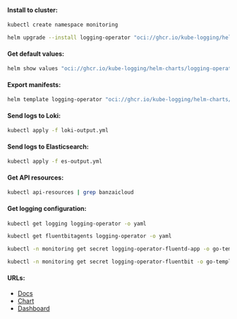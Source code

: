 #### Install to cluster:
```bash
kubectl create namespace monitoring
```
```bash
helm upgrade --install logging-operator "oci://ghcr.io/kube-logging/helm-charts/logging-operator" -f values.yml -n monitoring --version "4.5.4"
```

#### Get default values:
```bash
helm show values "oci://ghcr.io/kube-logging/helm-charts/logging-operator" > default-values.yml
```

#### Export manifests:
```bash
helm template logging-operator "oci://ghcr.io/kube-logging/helm-charts/logging-operator" -f values.yml -n monitoring --version "4.5.4" > manifests.yml
```

#### Send logs to Loki:
```bash
kubectl apply -f loki-output.yml
```

#### Send logs to Elasticsearch:
```bash
kubectl apply -f es-output.yml
```

#### Get API resources:
```bash
kubectl api-resources | grep banzaicloud
```

#### Get logging configuration:
```bash
kubectl get logging logging-operator -o yaml
```
```bash
kubectl get fluentbitagents logging-operator -o yaml
```
```bash
kubectl -n monitoring get secret logging-operator-fluentd-app -o go-template='{{index .data "fluentd.conf" | base64decode}}'
```
```bash
kubectl -n monitoring get secret logging-operator-fluentbit -o go-template='{{index .data "fluent-bit.conf" | base64decode}}'
```

#### URLs:
- [Docs](https://kube-logging.dev/docs/)
- [Chart](https://github.com/kube-logging/logging-operator/tree/master/charts/logging-operator)
- [Dashboard](https://grafana.com/grafana/dashboards/7752-logging-dashboard/)
